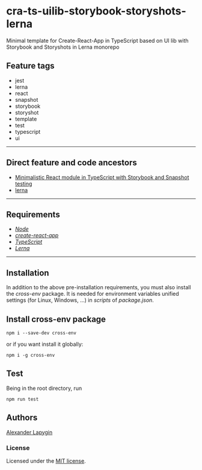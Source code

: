 # cra-ts-uilib-storybook-storyshots-lerna

Minimal template for Create-React-App in TypeScript based on UI lib with Storybook and Storyshots in Lerna monorepo

## Feature tags

- jest
- lerna
- react
- snapshot
- storybook
- storyshot
- template
- test
- typescript
- ui

---

## Direct feature and code ancestors

- [Minimalistic React module in TypeScript with Storybook and Snapshot testing](https://github.com/softspider/react-ts-storybook-storyshots)
- [lerna](https://github.com/softspider/lerna)

---

## Requirements

* [*Node*](https://nodejs.org/en/download/package-manager/)
* [*create-react-app*](https://facebook.github.io/create-react-app/)
* [*TypeScript*](https://www.typescriptlang.org/)
* [*Lerna*](https://lerna.js.org/)

---

## Installation

In addition to the above pre-installation requirements, you must also install the *cross-env* package.
It is needed for environment variables unified settings (for Linux, Windows, ...) in *scripts* of *package.json*.

## Install cross-env package

```
npm i --save-dev cross-env
```

or if you want install it globally:

```
npm i -g cross-env
```

## Test

Being in the root directory, run

```
npm run test
```

## Authors

[Alexander Lapygin](https://github.com/AlexanderLapygin)

### License

Licensed under the [MIT license](./LICENSE). 

